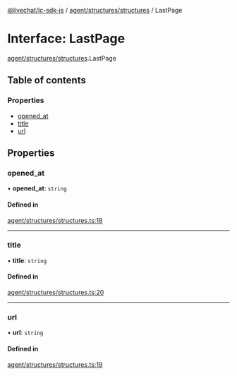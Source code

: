 [@livechat/lc-sdk-js](../README.md) / [agent/structures/structures](../modules/agent_structures_structures.md) / LastPage

# Interface: LastPage

[agent/structures/structures](../modules/agent_structures_structures.md).LastPage

## Table of contents

### Properties

- [opened\_at](agent_structures_structures.LastPage.md#opened_at)
- [title](agent_structures_structures.LastPage.md#title)
- [url](agent_structures_structures.LastPage.md#url)

## Properties

### opened\_at

• **opened\_at**: `string`

#### Defined in

[agent/structures/structures.ts:18](https://github.com/livechat/lc-sdk-js/blob/1fa827f/src/agent/structures/structures.ts#L18)

___

### title

• **title**: `string`

#### Defined in

[agent/structures/structures.ts:20](https://github.com/livechat/lc-sdk-js/blob/1fa827f/src/agent/structures/structures.ts#L20)

___

### url

• **url**: `string`

#### Defined in

[agent/structures/structures.ts:19](https://github.com/livechat/lc-sdk-js/blob/1fa827f/src/agent/structures/structures.ts#L19)
